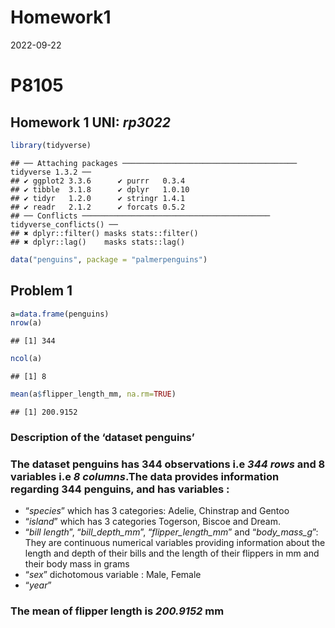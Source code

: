 Homework1
================
2022-09-22

# P8105

## Homework 1 **UNI**: *rp3022*

``` r
library(tidyverse)
```

    ## ── Attaching packages ─────────────────────────────────────── tidyverse 1.3.2 ──
    ## ✔ ggplot2 3.3.6      ✔ purrr   0.3.4 
    ## ✔ tibble  3.1.8      ✔ dplyr   1.0.10
    ## ✔ tidyr   1.2.0      ✔ stringr 1.4.1 
    ## ✔ readr   2.1.2      ✔ forcats 0.5.2 
    ## ── Conflicts ────────────────────────────────────────── tidyverse_conflicts() ──
    ## ✖ dplyr::filter() masks stats::filter()
    ## ✖ dplyr::lag()    masks stats::lag()

``` r
data("penguins", package = "palmerpenguins")
```

## Problem 1

``` r
a=data.frame(penguins)
nrow(a)
```

    ## [1] 344

``` r
ncol(a)
```

    ## [1] 8

``` r
mean(a$flipper_length_mm, na.rm=TRUE)
```

    ## [1] 200.9152

### Description of the ‘dataset penguins’

### The dataset penguins has 344 observations i.e *344 rows* and 8 variables i.e *8 columns*.The data provides information regarding 344 penguins, and has variables :

-   “*species*” which has 3 categories: Adelie, Chinstrap and Gentoo  
-   “*island*” which has 3 categories Togerson, Biscoe and Dream.
-   “*bill length*”, “*bill_depth_mm*”, “*flipper_length_mm*” and
    “*body_mass_g*”: They are continuous numerical variables providing
    information about the length and depth of their bills and the length
    of their flippers in mm and their body mass in grams
-   “*sex*” dichotomous variable : Male, Female
-   “*year*”

### The mean of flipper length is *200.9152* mm
